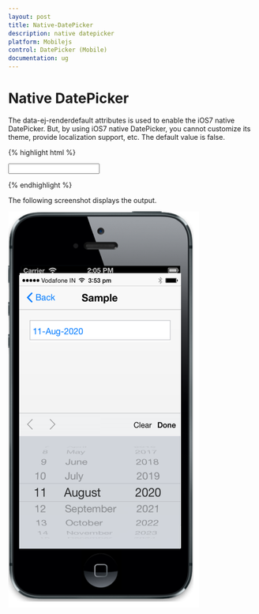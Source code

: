 ```yaml
---
layout: post
title: Native-DatePicker
description: native datepicker
platform: Mobilejs
control: DatePicker (Mobile)
documentation: ug
---
```


# Native DatePicker

The data-ej-renderdefault attributes is used to enable the iOS7 native DatePicker. But, by using iOS7 native DatePicker, you cannot customize its theme, provide localization support, etc. The default value is false.

{% highlight html %}



<input id="datepicker" data-role="ejmdatepicker" data-ej-rendermode="ios7" data-ej-ios7-renderdefault=true />





{% endhighlight %}



The following screenshot displays the output.

![](Native-DatePicker_images/Native-DatePicker_img1.png)


